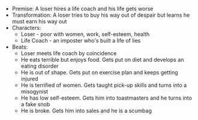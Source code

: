 - Premise: A loser hires a life coach and his life gets worse
- Transformation: A loser tries to buy his way out of despair but learns he must earn his way out
- Characters:
	- Loser - poor with women, work, self-esteem, health
	- Life Coach - an imposter who's built a life of lies
- Beats:
	- Loser meets life coach by coincidence
	- He eats terrible but enjoys food. Gets put on diet and develops an eating disorder
	- He is out of shape. Gets put on exercise plan and keeps getting injured
	- He is terrified of women. Gets taught pick-up skills and turns into a misogynist
	- He has low self-esteem. Gets him into toastmasters and he turns into a fake snob
	- He is broke. Gets him into sales and he is a scumbag